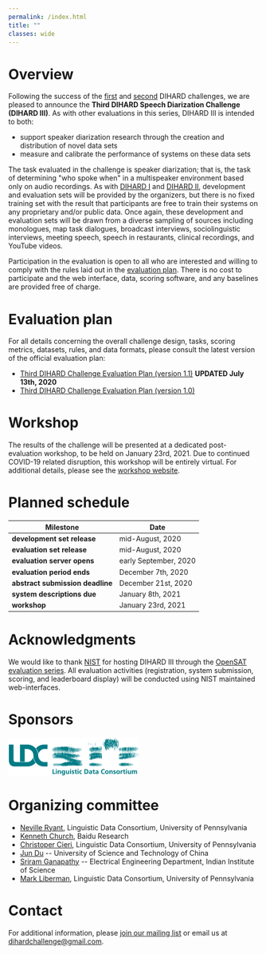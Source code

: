 ```yaml
---
permalink: /index.html
title: ""
classes: wide
---
```



# Overview
Following the success of the [first](https://dihardchallenge.github.io/dihard1) and [second](https://dihardchallenge.github.io/dihard2) DIHARD 
challenges, we are pleased to announce the **Third DIHARD Speech Diarization
Challenge (DIHARD III)**. As with other evaluations in this series,
DIHARD III is intended to both:

* support speaker diarization research through the creation and distribution
  of novel data sets
* measure and calibrate the performance of systems on these data sets

The task evaluated in the challenge is speaker diarization; that is, the
task of determining "who spoke when" in a multispeaker environment based
only on audio recordings. As with [DIHARD I](https://dihardchallenge.github.io/dihard1) and [DIHARD II](https://dihardchallenge.github.io/dihard2),
development and evaluation sets will be provided by the organizers, but
there is no fixed training set with the result that participants are free to
train their systems on any proprietary and/or public data. Once again, these
development and evaluation sets will be drawn from a diverse sampling of
sources including monologues, map task dialogues, broadcast interviews,
sociolinguistic interviews, meeting speech, speech in restaurants, clinical
recordings, and YouTube videos.
  
Participation in the evaluation is open to all who are interested and
willing to comply with the rules laid out in the [evaluation plan](#plan). There is
no cost to participate and the web interface, data, scoring software, and
any baselines are provided free of charge.

# <a name="plan"></a>Evaluation plan
For all details concerning the overall challenge design, tasks, scoring metrics, datasets, rules, and data formats, please consult the latest version of the official evaluation plan:

* [Third DIHARD Challenge Evaluation Plan (version 1.1)](docs/third_dihard_eval_plan_v1.1.pdf) **UPDATED July 13th, 2020**
* [Third DIHARD Challenge Evaluation Plan (version 1.0)](docs/third_dihard_eval_plan_v1.0.pdf)


# Workshop
The results of the challenge will be presented at a dedicated post-evaluation
workshop, to be held on January 23rd, 2021. Due to continued COVID-19 related
disruption, this workshop will be entirely virtual. For additional details,
please see the
[workshop website](https://dihardchallenge.github.io/dihard3workshop/).


# Planned schedule

| **Milestone**                      |  **Date**               |
| ---------------------------------- | ----------------------- |
| **development set release**        |  mid-August, 2020       |
| **evaluation set release**         |  mid-August, 2020       |
| **evaluation server opens**        |  early September, 2020  |
| **evaluation period ends**         |  December 7th, 2020     |
| **abstract submission deadline**   |  December 21st, 2020    |
| **system descriptions due**        |  January 8th, 2021      |
| **workshop**                       |  January 23rd, 2021     |


# Acknowledgments

We would like to thank [NIST](https://www.nist.gov/) for hosting DIHARD III
through the [OpenSAT evaluation series](https://www.nist.gov/itl/iad/mig/opensat). All evaluation activities (registration, system submission, scoring,
and leaderboard display) will be conducted using NIST maintained
web-interfaces.


# Sponsors
[![](images/LDClogo.png)](https://www.ldc.upenn.edu/)


# Organizing committee

* [Neville Ryant](https://scholar.google.com/citations?user=bckldv8AAAAJ&hl=en), Linguistic Data Consortium, University of Pennsylvania
* [Kenneth Church](http://research.baidu.com/People/index-view?id=115), Baidu Research
* [Christoper Cieri](https://www.ldc.upenn.edu/staff/christopher-cieri), Linguistic Data Consortium, University of Pennsylvania
* [Jun Du](http://staff.ustc.edu.cn/~jundu/)  --  University of Science and Technology of China
* [Sriram Ganapathy](http://www.leap.ee.iisc.ac.in/sriram/)  --  Electrical Engineering Department, Indian Institute of Science
* [Mark Liberman](https://www.ling.upenn.edu/~myl/), Linguistic Data Consortium, University of Pennsylvania


# Contact
For additional information, please [join our mailing list](https://groups.google.com/forum/#!forum/dihard/join) or email us at [dihardchallenge@gmail.com](mailto:dihardchallenge@gmail.com).

